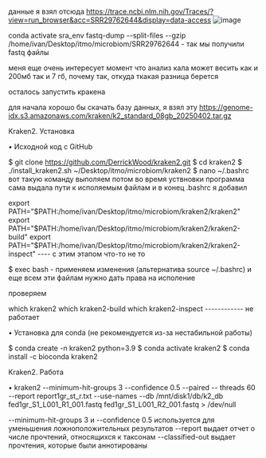 данные я взял отсюда https://trace.ncbi.nlm.nih.gov/Traces/?view=run_browser&acc=SRR29762644&display=data-access
![image](https://github.com/user-attachments/assets/ffba42f3-7a9b-4f1a-a07d-b9c49f4d6d8b)

 
conda activate sra_env
fastq-dump --split-files --gzip /home/ivan/Desktop/itmo/microbiom/SRR29762644 - так мы получили fastq файлы

меня еще очень интересует момент что анализ кала может весить как и 200мб так и 7 гб, почему так, откуда ткакая разница берется 

осталось запустить кракена

для начала хорошо бы скачать базу данных, я взял эту https://genome-idx.s3.amazonaws.com/kraken/k2_standard_08gb_20250402.tar.gz
















Kraken2. Установка

• Исходной код с GitHub

$ git clone https://github.com/DerrickWood/kraken2.git
$ cd kraken2
$ ./install_kraken2.sh ~/Desktop/itmo/microbiom/kraken2
$ nano ~/.bashrc
вот такую команду выполяем
потом во время уствновки программа сама выдала пути к исполяемым файлам и в конец .bashrc я добавил 

export PATH="$PATH:/home/ivan/Desktop/itmo/microbiom/kraken2/kraken2"
export PATH="$PATH:/home/ivan/Desktop/itmo/microbiom/kraken2/kraken2-build"
export PATH="$PATH:/home/ivan/Desktop/itmo/microbiom/kraken2/kraken2-inspect" ---- с этим этапом что-то не то 

$ exec bash - применяем изменения (альтернатива source ~/.bashrc)
и еще всем эти файлам нужно дать права на исполение 

проверяем

which kraken2
which kraken2-build
which kraken2-inspect ------------ не работает 

• Установка для conda (не рекомендуется из-за нестабильной работы)

$ conda create -n kraken2 python=3.9
$ conda activate kraken2
$ conda install -c bioconda kraken2

Kraken2. Работа

• kraken2 --minimum-hit-groups 3 --confidence 0.5 --paired --
threads 60 --report report1gr_st_r.txt --use-names --db
/mnt/disk1/db/k2_db fed1gr_S1_L001_R1_001.fastq
fed1gr_S1_L001_R2_001.fastq > /dev/null

--minimum-hit-groups 3 и --confidence 0.5 используется для уменьшения ложноположительных
результатов
--report выдает отчет о числе прочтений, относящихся к таксонам
--classified-out выдает прочтения, которые были аннотированы
